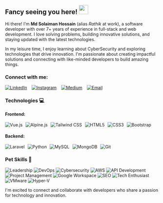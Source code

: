 <h2>Fancy seeing you here! <img src="https://raw.githubusercontent.com/aemmadi/aemmadi/master/wave.gif" width="30"></h2>

<p>
    Hi there! I'm <strong>Md Solaiman Hossain</strong> (alias <em>Rathik</em> at work), a software developer with over 7+ years of experience in full-stack and web development. I love solving problems, building innovative solutions, and staying updated with the latest technologies.
</p>
<p>
    In my leisure time, I enjoy learning about CyberSecurity and exploring technologies that drive innovation. I'm passionate about creating impactful solutions and connecting with like-minded developers to build amazing things.
</p>

<h3>Connect with me:</h3>
<div style="display: flex; gap: 15px; flex-wrap: wrap;">
    <a href="https://www.linkedin.com/">
        <img src="https://img.shields.io/badge/-solaiman-blue?style=flat-square&logo=Linkedin&logoColor=white" alt="LinkedIn" />
    </a>
    <a href="https://instagram.com/">
        <img src="https://img.shields.io/badge/-solaiman-purple?style=flat-square&logo=instagram&logoColor=white" alt="Instagram" />
    </a>
    <a href="https://medium.com/">
        <img src="https://img.shields.io/badge/-@solaiman-03a57a?style=flat-square&labelColor=000000&logo=Medium" alt="Medium" />
    </a>
    <a href="mailto:hello@rathik.dev">
        <img src="https://img.shields.io/badge/-hello@rathik.dev-c14438?style=flat-square&logo=Gmail&logoColor=white" alt="Email" />
    </a>
</div>

<h3>Technologies 💻</h3>

<h4>Frontend:</h4>
<div style="display: flex; gap: 10px; flex-wrap: wrap;">
    <img src="https://img.shields.io/badge/-Vue.js-black?style=flat-square&logo=vue.js" alt="Vue.js" />
    <img src="https://img.shields.io/badge/-Alpine.js-black?style=flat-square&logo=alpine.js" alt="Alpine.js" />
    <img src="https://img.shields.io/badge/-Tailwind%20CSS-black?style=flat-square&logo=tailwindcss" alt="Tailwind CSS" />
    <img src="https://img.shields.io/badge/-HTML5-black?style=flat-square&logo=html5" alt="HTML5" />
    <img src="https://img.shields.io/badge/-CSS3-black?style=flat-square&logo=css3" alt="CSS3" />
    <img src="https://img.shields.io/badge/-Bootstrap-black?style=flat-square&logo=bootstrap" alt="Bootstrap" />
</div>

<h4>Backend:</h4>
<div style="display: flex; gap: 10px; flex-wrap: wrap;">
    <img src="https://img.shields.io/badge/-Laravel-black?style=flat-square&logo=laravel" alt="Laravel" />
    <img src="https://img.shields.io/badge/-Python-black?style=flat-square&logo=python" alt="Python" />
    <img src="https://img.shields.io/badge/-MySQL-black?style=flat-square&logo=mysql" alt="MySQL" />
    <img src="https://img.shields.io/badge/-MongoDB-black?style=flat-square&logo=mongodb" alt="MongoDB" />
    <img src="https://img.shields.io/badge/-Git-black?style=flat-square&logo=git" alt="Git" />
</div>


### Pet Skills 🐾

![Leadership](https://img.shields.io/badge/-Leadership-%23F39C12?style=flat-square&logo=people&logoColor=white) 
![DevOps](https://img.shields.io/badge/-DevOps-%236CC24C?style=flat-square&logo=jenkins&logoColor=white) 
![Cybersecurity](https://img.shields.io/badge/-CyberSecurity-%23074e5f?style=flat-square&logo=shield&logoColor=white)
![AWS](https://img.shields.io/badge/-AWS-%23FF9900?style=flat-square&logo=aws&logoColor=white)
![API Development](https://img.shields.io/badge/-API_Development-%234CAF50?style=flat-square&logo=swagger&logoColor=white)
![Project Management](https://img.shields.io/badge/-Project_Management-%23F4C300?style=flat-square&logo=trello&logoColor=white)
![Google Workspace](https://img.shields.io/badge/-Google_Workspace-%23DB4437?style=flat-square&logo=google&logoColor=white)
![SEO](https://img.shields.io/badge/-SEO-%23F7B731?style=flat-square&logo=searchengineland&logoColor=white)
![Tech Enthusiast](https://img.shields.io/badge/-Tech_Enthusiast-%23A5ACAF?style=flat-square&logo=react&logoColor=white)
![VMware](https://img.shields.io/badge/-VMware-%230A6E3D?style=flat-square&logo=vmware&logoColor=white) 
![Hyper-V](https://img.shields.io/badge/-Hyper_V-%230A6E3D?style=flat-square&logo=microsoft&logoColor=white)



<p>I'm excited to connect and collaborate with developers who share a passion for technology and innovation.</p>
